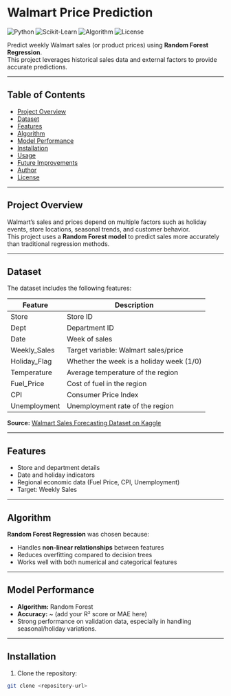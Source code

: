 # Walmart Price Prediction

![Python](https://img.shields.io/badge/Python-3.11-blue)
![Scikit-Learn](https://img.shields.io/badge/Scikit--Learn-1.2-green)
![Algorithm](https://img.shields.io/badge/Algorithm-RandomForest-orange)
![License](https://img.shields.io/badge/License-MIT-yellow)

Predict weekly Walmart sales (or product prices) using **Random Forest Regression**.  
This project leverages historical sales data and external factors to provide accurate predictions.

---

## Table of Contents
- [Project Overview](#project-overview)
- [Dataset](#dataset)
- [Features](#features)
- [Algorithm](#algorithm)
- [Model Performance](#model-performance)
- [Installation](#installation)
- [Usage](#usage)
- [Future Improvements](#future-improvements)
- [Author](#author)
- [License](#license)

---

## Project Overview
Walmart’s sales and prices depend on multiple factors such as holiday events, store locations, seasonal trends, and customer behavior.  
This project uses a **Random Forest model** to predict sales more accurately than traditional regression methods.

---

## Dataset
The dataset includes the following features:

| Feature         | Description                                   |
|-----------------|-----------------------------------------------|
| Store           | Store ID                                      |
| Dept            | Department ID                                 |
| Date            | Week of sales                                 |
| Weekly_Sales    | Target variable: Walmart sales/price          |
| Holiday_Flag    | Whether the week is a holiday week (1/0)      |
| Temperature     | Average temperature of the region             |
| Fuel_Price      | Cost of fuel in the region                    |
| CPI             | Consumer Price Index                          |
| Unemployment    | Unemployment rate of the region               |

**Source:** [Walmart Sales Forecasting Dataset on Kaggle](https://www.kaggle.com/c/walmart-recruiting-store-sales-forecasting)

---

## Features
- Store and department details  
- Date and holiday indicators  
- Regional economic data (Fuel Price, CPI, Unemployment)  
- Target: Weekly Sales  

---

## Algorithm
**Random Forest Regression** was chosen because:
- Handles **non-linear relationships** between features  
- Reduces overfitting compared to decision trees  
- Works well with both numerical and categorical features  

---

## Model Performance
- **Algorithm:** Random Forest  
- **Accuracy:** ~ (add your R² score or MAE here)  
- Strong performance on validation data, especially in handling seasonal/holiday variations.  

---

## Installation
1. Clone the repository:
```bash
git clone <repository-url>
